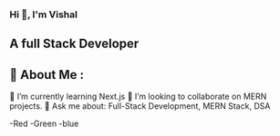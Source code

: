 ### Hi 👋, I'm Vishal 

## A full Stack Developer

## 🚀 About Me :
🌱 I’m currently learning Next.js
👯 I’m looking to collaborate on MERN projects.
💬 Ask me about: Full-Stack Development, MERN Stack, DSA

-Red 
-Green
-blue



